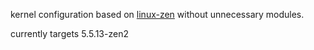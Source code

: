 kernel configuration based on [linux-zen](https://git.archlinux.org/svntogit/packages.git/plain/trunk/config?h=packages/linux-zen) without unnecessary modules.

currently targets 5.5.13-zen2
